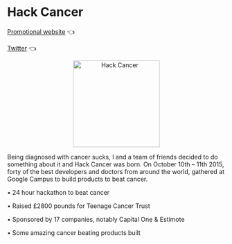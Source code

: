 # Hack Cancer

[Promotional website](https://raynescc.github.io/hackcancer/) 👈

[Twitter](ttps://twitter.com/hack_cancer) 👈





<p align="center">
<img alt="Hack Cancer" src="https://image.ibb.co/iLPzbk/s_QHs_Jxxu_400x400.png" height="200" />
</p>

Being diagnosed with cancer sucks, I and a team of friends decided to do something about it and Hack Cancer was born. On October 10th – 11th 2015, forty of the best developers and doctors from around the world, gathered at Google Campus to build products to beat cancer.

• 24 hour hackathon to beat cancer

• Raised £2800 pounds for Teenage Cancer Trust

• Sponsored by 17 companies, notably Capital One & Estimote

• Some amazing cancer beating products built
